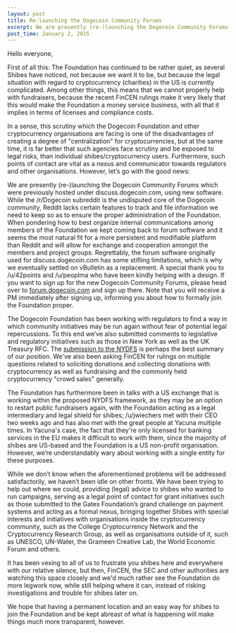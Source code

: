 ```yaml
---
layout: post
title: Re-launching the Dogecoin Community Forums
excerpt: We are presently (re-)launching the Dogecoin Community Forums which were previously hosted under discuss.dogecoin.com
post_time: January 2, 2015
---
```


Hello everyone,

First of all this: The Foundation has continued to be rather quiet, as several Shibes have noticed, not because we want it to be, but because the legal situation with regard to cryptocurrency (charities) in the US is currently complicated. Among other things, this means that we cannot properly help with fundraisers, because the recent FinCEN rulings make it very likely that this would make the Foundation a money service business, with all that it implies in terms of licenses and compliance costs.

In a sense, this scrutiny which the Dogecoin Foundation and other cryptocurrency organisations are facing is one of the disadvantages of creating a degree of "centralization" for cryptocurrencies, but at the same time, it is far better that such agencies face scrutiny and be exposed to legal risks, than individual shibes/cryptocurrency users. Furthermore, such points of contact are vital as a nexus and communicator towards regulators and other organisations. However, let’s go with the good news:

We are presently (re-)launching the Dogecoin Community Forums which were previously hosted under discuss.dogecoin.com, using new software. While the /r/Dogecoin subreddit is the undisputed core of the Dogecoin community, Reddit lacks certain features to track and file information we need to keep so as to ensure the proper administration of the Foundation.  
When pondering how to best organize internal communications among members of the Foundation we kept coming back to forum software and it seems the most natural fit for a more persistent and modifiable platform than Reddit and will allow for exchange and cooperation amongst the members and project groups. Regrettably, the forum software originally used for discuss.dogecoin.com has some stifling limitations, which is why we eventually settled on vBulletin as a replacement. A special thank you to /u/42points and /u/peoplma who have been kindly helping with a design. If you want to sign up for the new Dogecoin Community Forums, please head over to [forum.dogecoin.com](http://forum.dogecoin.com) and sign up there. Note that you will receive a PM immediately after signing up, informing you about how to formally join the Foundation proper.

The Dogecoin Foundation has been working with regulators to find a way in which community initiatives may be run again without fear of potential legal repercussions. To this end we’ve also submitted comments to legislative and regulatory initiatives such as those in New York as well as the UK Treasury RFC. The [submission to the NYDFS](/resources/20141021-Foundation-Re-DFS-29-14-00015-P.pdf) is perhaps the best summary of our position. We've also been asking FinCEN for rulings on multiple questions related to soliciting donations and collecting donations with cryptocurrency as well as fundraising and the commonly held cryptocurrency "crowd sales" generally. 

The Foundation has furthermore been in talks with a US exchange that is working within the proposed NYDFS framework, as they may be an option to restart public fundraisers again, with the Foundation acting as a legal intermediary and legal shield for shibes; /u/jwiechers met with their CEO two weeks ago and has also met with the great people at Yacuna multiple times. In Yacuna's case, the fact that they're only licensed for banking services in the EU makes it difficult to work with them, since the majority of shibes are US-based and the Foundation is a US non-profit organisation. However, we’re understandably wary about working with a single entity for these purposes.

While we don’t know when the aforementioned problems will be addressed satisfactorily, we haven’t been idle on other fronts. We have been trying to help out where we could, providing (legal) advice to shibes who wanted to run campaigns, serving as a legal point of contact for grant initiatives such as those submitted to the Gates Foundation’s grand challenge on payment systems and acting as a formal nexus, bringing together Shibes with special interests and initiatives with organisations inside the cryptocurrency community, such as the College Cryptocurrency Network and the Cryptocurrency Research Group, as well as organisations outside of it, such as UNESCO, UN-Water, the Grameen Creative Lab, the World Economic Forum and others. 

It has been vexing to all of us to frustrate you shibes here and everywhere with our relative silence, but then, FinCEN, the SEC and other authorities are watching this space closely and we'd much rather see the Foundation do more legwork now, while still helping where it can, instead of risking investigations and trouble for shibes later on. 

We hope that having a permanent location and an easy way for shibes to join the Foundation and be kept abreast of what is happening will make things much more transparent, however.
